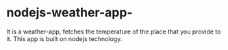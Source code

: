 # nodejs-weather-app-

It is a weather-app, fetches the temperature of the place that you provide to it. This app is built on nodejs technology.
